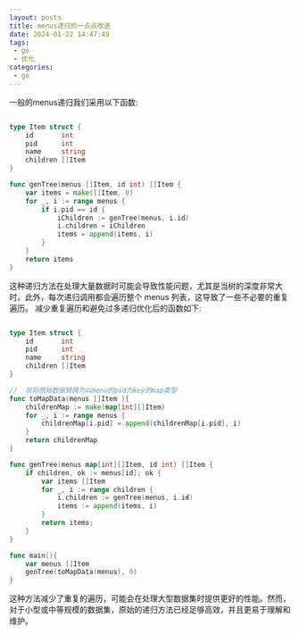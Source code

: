 ```yaml
---
layout: posts
title: menus递归的一点点改进
date: 2024-01-22 14:47:49
tags:
 - go
 - 优化
categories:
 - go
---
```


一般的menus递归我们采用以下函数:


```go 

type Item struct {
	id       int
	pid      int
	name     string
	children []Item
}

func genTree(menus []Item, id int) []Item {
	var items = make([]Item, 0)
	for _, i := range menus {
		if i.pid == id {
			iChildren := genTree(menus, i.id)
			i.children = iChildren
			items = append(items, i)
		}
	}
	return items
}

```
<!-- more -->

这种递归方法在处理大量数据时可能会导致性能问题，尤其是当树的深度非常大时。此外，每次递归调用都会遍历整个 menus 列表，这导致了一些不必要的重复遍历。
减少重复遍历和避免过多递归优化后的函数如下:

```go

type Item struct {
	id       int
	pid      int
	name     string
	children []Item
}

//  现将原始数据转换为以menu的pid为key的map类型
func toMapData(menus []Item ){
    childrenMap := make(map[int][]Item)
    for _, i := range menus {
        childrenMap[i.pid] = append(childrenMap[i.pid], i)
    }
    return childrenMap
}

func genTree(menus map[int][]Item, id int) []Item {
    if children, ok := menus[id]; ok {
        var items []Item
        for _, i := range children {
            i.children := genTree(menus, i.id)
            items := append(items, i)
        }
        return items;
    }
}

func main(){
    var menus []Item
    genTree(toMapData(menus), 0)
}

```
这种方法减少了重复的遍历，可能会在处理大型数据集时提供更好的性能。然而，对于小型或中等规模的数据集，原始的递归方法已经足够高效，并且更易于理解和维护。

